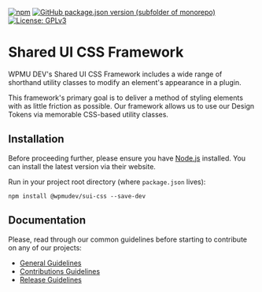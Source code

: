 [![npm](https://img.shields.io/npm/v/@wpmudev/sui-css?color=blue&style=for-the-badge)](https://www.npmjs.com/package/@wpmudev/sui-css)
[![GitHub package.json version (subfolder of monorepo)](https://img.shields.io/github/package-json/v/wpmudev/sui-css?color=orange&filename=packages%2Flayout%2Fpackage.json&label=core&style=for-the-badge)](https://github.com/wpmudev/sui-css/)
[![License: GPLv3](https://img.shields.io/badge/License-GPL%20v3-blue.svg?color=green&style=for-the-badge)](http://www.gnu.org/licenses/gpl-3.0)

# **Shared UI CSS Framework**

WPMU DEV's Shared UI CSS Framework includes a wide range of shorthand utility classes to modify an element's appearance in a plugin.

This framework's primary goal is to deliver a method of styling elements with as little friction as possible. Our framework allows us to use our Design Tokens via memorable CSS-based utility classes.

## **Installation**
Before proceeding further, please ensure you have [Node.js](https://nodejs.org/) installed. You can install the latest version via their website.

Run in your project root directory (where `package.json` lives):

```
npm install @wpmudev/sui-css --save-dev
```

## **Documentation**
Please, read through our common guidelines before starting to contribute on any of our projects:

- [General Guidelines](https://github.com/wpmudev/sui-docs/guidelines.md)
- [Contributions Guidelines](https://github.com/wpmudev/sui-docs/contributions.md)
- [Release Guidelines](https://github.com/wpmudev/sui-docs/release.md)
